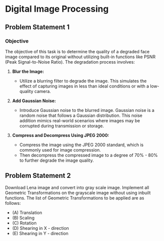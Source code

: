 # Digital Image Processing

## Problem Statement 1

### Objective
The objective of this task is to determine the quality of a degraded face image compared to its original without utilizing built-in functions like PSNR (Peak Signal-to-Noise Ratio). The degradation process involves:

1. **Blur the Image:**
   - Utilize a blurring filter to degrade the image. This simulates the effect of capturing images in less than ideal conditions or with a low-quality camera.

2. **Add Gaussian Noise:**
   - Introduce Gaussian noise to the blurred image. Gaussian noise is a random noise that follows a Gaussian distribution. This noise addition mimics real-world scenarios where images may be corrupted during transmission or storage.

3. **Compress and Decompress Using JPEG 2000:**
   - Compress the image using the JPEG 2000 standard, which is commonly used for image compression. 
   - Then decompress the compressed image to a degree of 70% - 80% to further degrade the image quality.


## Problem Statement 2


Download Lena image and convert into gray scale image. Implement all Geometric Transformations on the grayscale image without using inbuilt functions. 
The list of Geometric Transformations to be applied are as follows:
- (A) Translation
- (B) Scaling
- (C) Rotation
- (D) Shearing in X - direction
- (E) Shearing in Y - direction